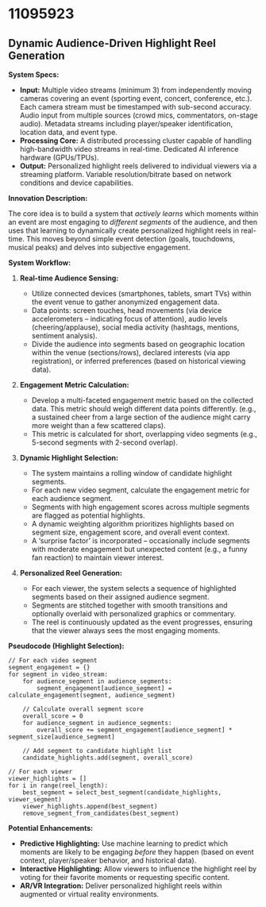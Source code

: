 # 11095923

## Dynamic Audience-Driven Highlight Reel Generation

**System Specs:**

*   **Input:** Multiple video streams (minimum 3) from independently moving cameras covering an event (sporting event, concert, conference, etc.).  Each camera stream must be timestamped with sub-second accuracy. Audio input from multiple sources (crowd mics, commentators, on-stage audio). Metadata streams including player/speaker identification, location data, and event type.
*   **Processing Core:** A distributed processing cluster capable of handling high-bandwidth video streams in real-time. Dedicated AI inference hardware (GPUs/TPUs).
*   **Output:** Personalized highlight reels delivered to individual viewers via a streaming platform. Variable resolution/bitrate based on network conditions and device capabilities.

**Innovation Description:**

The core idea is to build a system that *actively learns* which moments within an event are most engaging to *different segments* of the audience, and then uses that learning to dynamically create personalized highlight reels in real-time. This moves beyond simple event detection (goals, touchdowns, musical peaks) and delves into subjective engagement.

**System Workflow:**

1.  **Real-time Audience Sensing:**
    *   Utilize connected devices (smartphones, tablets, smart TVs) within the event venue to gather anonymized engagement data.
    *   Data points: screen touches, head movements (via device accelerometers – indicating focus of attention), audio levels (cheering/applause), social media activity (hashtags, mentions, sentiment analysis).
    *   Divide the audience into segments based on geographic location within the venue (sections/rows), declared interests (via app registration), or inferred preferences (based on historical viewing data).

2.  **Engagement Metric Calculation:**
    *   Develop a multi-faceted engagement metric based on the collected data. This metric should weigh different data points differently. (e.g., a sustained cheer from a large section of the audience might carry more weight than a few scattered claps).
    *   This metric is calculated for short, overlapping video segments (e.g., 5-second segments with 2-second overlap).

3.  **Dynamic Highlight Selection:**
    *   The system maintains a rolling window of candidate highlight segments.
    *   For each new video segment, calculate the engagement metric for each audience segment.
    *   Segments with high engagement scores across multiple segments are flagged as potential highlights.
    *   A dynamic weighting algorithm prioritizes highlights based on segment size, engagement score, and overall event context.
    *   A ‘surprise factor’ is incorporated – occasionally include segments with moderate engagement but unexpected content (e.g., a funny fan reaction) to maintain viewer interest.

4.  **Personalized Reel Generation:**
    *   For each viewer, the system selects a sequence of highlighted segments based on their assigned audience segment.
    *   Segments are stitched together with smooth transitions and optionally overlaid with personalized graphics or commentary.
    *   The reel is continuously updated as the event progresses, ensuring that the viewer always sees the most engaging moments.

**Pseudocode (Highlight Selection):**

```
// For each video segment
segment_engagement = {}
for segment in video_stream:
    for audience_segment in audience_segments:
        segment_engagement[audience_segment] = calculate_engagement(segment, audience_segment)

    // Calculate overall segment score
    overall_score = 0
    for audience_segment in audience_segments:
        overall_score += segment_engagement[audience_segment] * segment_size[audience_segment]

    // Add segment to candidate highlight list
    candidate_highlights.add(segment, overall_score)

// For each viewer
viewer_highlights = []
for i in range(reel_length):
    best_segment = select_best_segment(candidate_highlights, viewer_segment)
    viewer_highlights.append(best_segment)
    remove_segment_from_candidates(best_segment)
```

**Potential Enhancements:**

*   **Predictive Highlighting:** Use machine learning to predict which moments are likely to be engaging *before* they happen (based on event context, player/speaker behavior, and historical data).
*   **Interactive Highlighting:** Allow viewers to influence the highlight reel by voting for their favorite moments or requesting specific content.
*   **AR/VR Integration:** Deliver personalized highlight reels within augmented or virtual reality environments.